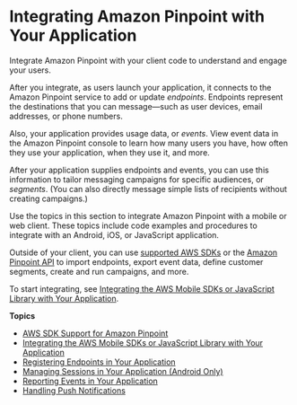 # Integrating Amazon Pinpoint with Your Application<a name="integrate"></a>

Integrate Amazon Pinpoint with your client code to understand and engage your users\.

After you integrate, as users launch your application, it connects to the Amazon Pinpoint service to add or update *endpoints*\. Endpoints represent the destinations that you can message—such as user devices, email addresses, or phone numbers\.

Also, your application provides usage data, or *events*\. View event data in the Amazon Pinpoint console to learn how many users you have, how often they use your application, when they use it, and more\. 

After your application supplies endpoints and events, you can use this information to tailor messaging campaigns for specific audiences, or *segments*\. \(You can also directly message simple lists of recipients without creating campaigns\.\)

Use the topics in this section to integrate Amazon Pinpoint with a mobile or web client\. These topics include code examples and procedures to integrate with an Android, iOS, or JavaScript application\.

Outside of your client, you can use [supported AWS SDKs](integrate-supported-sdks.md) or the [Amazon Pinpoint API](http://docs.aws.amazon.com/pinpoint/latest/apireference/) to import endpoints, export event data, define customer segments, create and run campaigns, and more\.

To start integrating, see [Integrating the AWS Mobile SDKs or JavaScript Library with Your Application](integrate-sdk.md)\.

**Topics**
+ [AWS SDK Support for Amazon Pinpoint](integrate-supported-sdks.md)
+ [Integrating the AWS Mobile SDKs or JavaScript Library with Your Application](integrate-sdk.md)
+ [Registering Endpoints in Your Application](integrate-endpoints.md)
+ [Managing Sessions in Your Application \(Android Only\)](integrate-sessions-android.md)
+ [Reporting Events in Your Application](integrate-events.md)
+ [Handling Push Notifications](integrate-push.md)